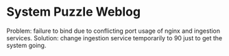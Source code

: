# System Puzzle Weblog

Problem: failure to bind due to conflicting port usage of nginx and ingestion services.
Solution: change ingestion service temporarily to 90 just to get the system going.

